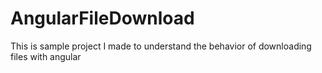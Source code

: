 # AngularFileDownload
This is sample project I made to understand the behavior of downloading files with angular
